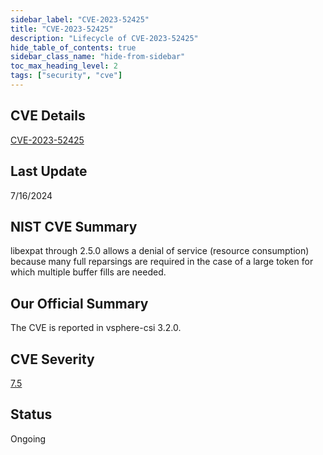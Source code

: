```yaml
---
sidebar_label: "CVE-2023-52425"
title: "CVE-2023-52425"
description: "Lifecycle of CVE-2023-52425"
hide_table_of_contents: true
sidebar_class_name: "hide-from-sidebar"
toc_max_heading_level: 2
tags: ["security", "cve"]
---
```


## CVE Details

[CVE-2023-52425](https://nvd.nist.gov/vuln/detail/CVE-2023-52425)

## Last Update

7/16/2024

## NIST CVE Summary

libexpat through 2.5.0 allows a denial of service (resource consumption) because many full reparsings are required in the case of a large token for which multiple buffer fills are needed.

## Our Official Summary

The CVE is reported in vsphere-csi 3.2.0.

## CVE Severity

[7.5](https://nvd.nist.gov/vuln/detail/CVE-2023-52425)

## Status

Ongoing